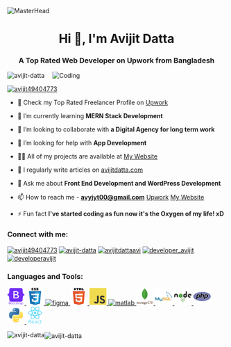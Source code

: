 ![MasterHead](https://www.subratadeybd.com/wp-content/uploads/2023/07/Avijit-Datta-2000-×-600px.png)
<h1 align="center">Hi 👋, I'm Avijit Datta</h1>
<h3 align="center">A Top Rated Web Developer on Upwork from Bangladesh</h3>
<img align="right" alt="Coding" width="400" src="https://static-00.iconduck.com/assets.00/web-developer-illustration-503x512-mega3xxj.png">

<p align="left"> <img src="https://komarev.com/ghpvc/?username=avijit-datta&label=Profile%20views&color=0e75b6&style=flat" alt="avijit-datta" /> </p>

<p align="left"> <a href="https://twitter.com/avyjyt" target="blank"><img src="https://img.shields.io/twitter/follow/avyjyt?logo=twitter&style=for-the-badge" alt="avijit49404773" /></a> </p>

- 🔭 Check my Top Rated Freelancer Profile on [Upwork](https://www.upwork.com/freelancers/~017a41cf60b51b32c7)

- 🌱 I’m currently learning **MERN Stack Development**

- 👯 I’m looking to collaborate with **a Digital Agency for long term work**

- 🤝 I’m looking for help with **App Development**

- 👨‍💻 All of my projects are available at [My Website](https://www.avijitdatta.com)

- 📝 I regularly write articles on [avijitdatta.com](https://dev-avijitdatta.pantheonsite.io/)

- 💬 Ask me about **Front End Development and WordPress Development**

- 📫 How to reach me - **avyjyt00@gmail.com** [Upwork](https://www.upwork.com/freelancers/~017a41cf60b51b32c7) [My Website](https://www.avijitdatta.com)

- ⚡ Fun fact **I've started coding as fun now it's the Oxygen of my life! xD**

<h3 align="left">Connect with me:</h3>
<p align="left">
<a href="https://twitter.com/avijit49404773" target="blank"><img align="center" src="https://raw.githubusercontent.com/rahuldkjain/github-profile-readme-generator/master/src/images/icons/Social/twitter.svg" alt="avijit49404773" height="30" width="40" /></a>
<a href="https://linkedin.com/in/avijit-datta" target="blank"><img align="center" src="https://raw.githubusercontent.com/rahuldkjain/github-profile-readme-generator/master/src/images/icons/Social/linked-in-alt.svg" alt="avijit-datta" height="30" width="40" /></a>
<a href="https://fb.com/avijitdattaavi" target="blank"><img align="center" src="https://raw.githubusercontent.com/rahuldkjain/github-profile-readme-generator/master/src/images/icons/Social/facebook.svg" alt="avijitdattaavi" height="30" width="40" /></a>
<a href="https://instagram.com/developer_avijit" target="blank"><img align="center" src="https://raw.githubusercontent.com/rahuldkjain/github-profile-readme-generator/master/src/images/icons/Social/instagram.svg" alt="developer_avijit" height="30" width="40" /></a>
<a href="https://www.behance.net/developeravijit" target="blank"><img align="center" src="https://raw.githubusercontent.com/rahuldkjain/github-profile-readme-generator/master/src/images/icons/Social/behance.svg" alt="developeravijit" height="30" width="40" /></a>
</p>

<h3 align="left">Languages and Tools:</h3>
<p align="left"> <a href="https://getbootstrap.com" target="_blank" rel="noreferrer"> <img src="https://raw.githubusercontent.com/devicons/devicon/master/icons/bootstrap/bootstrap-plain-wordmark.svg" alt="bootstrap" width="40" height="40"/> </a> <a href="https://www.w3schools.com/css/" target="_blank" rel="noreferrer"> <img src="https://raw.githubusercontent.com/devicons/devicon/master/icons/css3/css3-original-wordmark.svg" alt="css3" width="40" height="40"/> </a> <a href="https://www.figma.com/" target="_blank" rel="noreferrer"> <img src="https://www.vectorlogo.zone/logos/figma/figma-icon.svg" alt="figma" width="40" height="40"/> </a> <a href="https://www.w3.org/html/" target="_blank" rel="noreferrer"> <img src="https://raw.githubusercontent.com/devicons/devicon/master/icons/html5/html5-original-wordmark.svg" alt="html5" width="40" height="40"/> </a> <a href="https://developer.mozilla.org/en-US/docs/Web/JavaScript" target="_blank" rel="noreferrer"> <img src="https://raw.githubusercontent.com/devicons/devicon/master/icons/javascript/javascript-original.svg" alt="javascript" width="40" height="40"/> </a> <a href="https://www.mathworks.com/" target="_blank" rel="noreferrer"> <img src="https://upload.wikimedia.org/wikipedia/commons/2/21/Matlab_Logo.png" alt="matlab" width="40" height="40"/> </a> <a href="https://www.mongodb.com/" target="_blank" rel="noreferrer"> <img src="https://raw.githubusercontent.com/devicons/devicon/master/icons/mongodb/mongodb-original-wordmark.svg" alt="mongodb" width="40" height="40"/> </a> <a href="https://www.mysql.com/" target="_blank" rel="noreferrer"> <img src="https://raw.githubusercontent.com/devicons/devicon/master/icons/mysql/mysql-original-wordmark.svg" alt="mysql" width="40" height="40"/> </a> <a href="https://nodejs.org" target="_blank" rel="noreferrer"> <img src="https://raw.githubusercontent.com/devicons/devicon/master/icons/nodejs/nodejs-original-wordmark.svg" alt="nodejs" width="40" height="40"/> </a> <a href="https://www.php.net" target="_blank" rel="noreferrer"> <img src="https://raw.githubusercontent.com/devicons/devicon/master/icons/php/php-original.svg" alt="php" width="40" height="40"/> </a> <a href="https://www.python.org" target="_blank" rel="noreferrer"> <img src="https://raw.githubusercontent.com/devicons/devicon/master/icons/python/python-original.svg" alt="python" width="40" height="40"/> </a> <a href="https://reactjs.org/" target="_blank" rel="noreferrer"> <img src="https://raw.githubusercontent.com/devicons/devicon/master/icons/react/react-original-wordmark.svg" alt="react" width="40" height="40"/> </a> </p>

<p><img align="left" src="https://github-readme-stats.vercel.app/api/top-langs?username=avijit-datta&show_icons=true&locale=en&layout=compact" alt="avijit-datta" /></p>

<p><img align="center" src="https://github-readme-streak-stats.herokuapp.com/?user=avijit-datta&" alt="avijit-datta" /></p>
